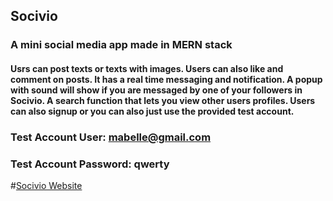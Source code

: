 ## Socivio
### A mini social media app made in MERN stack

#### Usrs can post texts or texts with images. Users can also like and comment on posts. It has a real time messaging and notification. A popup with sound will show if you are messaged by one of your followers in Socivio. A search function that lets you view other users profiles. Users can also signup or you can also just use the provided test account.

### Test Account User: mabelle@gmail.com
### Test Account Password: qwerty

#[Socivio Website](https://socivio.herokuapp.com/login)

